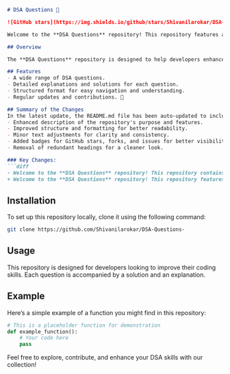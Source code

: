 ```markdown
# DSA Questions 🤖

![GitHub stars](https://img.shields.io/github/stars/Shivanilarokar/DSA-Questions-?style=social) ![GitHub forks](https://img.shields.io/github/forks/Shivanilarokar/DSA-Questions-?style=social) ![GitHub issues](https://img.shields.io/github/issues/Shivanilarokar/DSA-Questions-)

Welcome to the **DSA Questions** repository! This repository features a comprehensive set of DSA questions 🤖, solutions, and explanations aimed at providing a structured learning path for developers. 🚀

## Overview 

The **DSA Questions** repository is designed to help developers enhance their programming skills through a comprehensive set of Data Structures and Algorithms (DSA) problems, solutions, and explanations aimed at providing a structured learning path for developers. 

## Features
- A wide range of DSA questions.
- Detailed explanations and solutions for each question.
- Structured format for easy navigation and understanding.
- Regular updates and contributions. 🤝

## Summary of the Changes
In the latest update, the README.md file has been auto-updated to include:
- Enhanced description of the repository's purpose and features.
- Improved structure and formatting for better readability.
- Minor text adjustments for clarity and consistency.
- Added badges for GitHub stars, forks, and issues for better visibility.
- Removal of redundant headings for a cleaner look.

### Key Changes:
```diff
- Welcome to the **DSA Questions** repository! This repository contains a collection of Data Structures and Algorithms (DSA) problems designed to enhance your programming skills.
+ Welcome to the **DSA Questions** repository! This repository features a comprehensive set of DSA questions 🤖, solutions, and explanations aimed at providing a structured learning path for developers.
```

## Installation

To set up this repository locally, clone it using the following command:

```bash
git clone https://github.com/Shivanilarokar/DSA-Questions-
```

## Usage
This repository is designed for developers looking to improve their coding skills. Each question is accompanied by a solution and an explanation.

## Example
Here’s a simple example of a function you might find in this repository:

```python
# This is a placeholder function for demonstration
def example_function():
    # Your code here
    pass
```

Feel free to explore, contribute, and enhance your DSA skills with our collection!
```